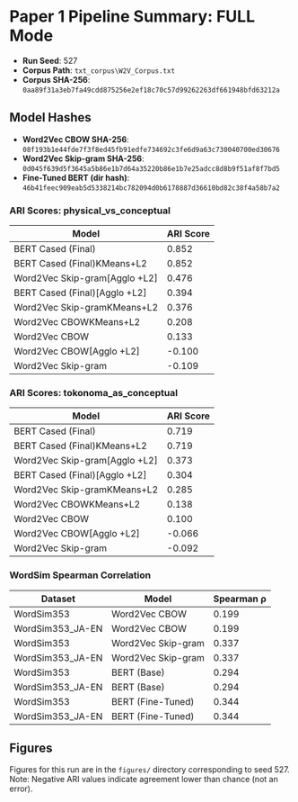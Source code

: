 # Paper 1 Pipeline Summary: FULL Mode

- **Run Seed**: 527
- **Corpus Path**: `txt_corpus\W2V_Corpus.txt`
- **Corpus SHA-256**: `0aa89f31a3eb7fa49cdd875256e2ef18c70c57d99262263df661948bfd63212a`

## Model Hashes

- **Word2Vec CBOW SHA-256**: `08f193b1e44fde7f3f8ed45fb91edfe734692c3fe6d9a63c730040700ed30676`
- **Word2Vec Skip-gram SHA-256**: `0d045f639d5f3645a5b86e1b7d64a35220b86e1b7e25adcc8d8b9f51af8f7bd5`
- **Fine-Tuned BERT (dir hash)**: `46b41feec909eab5d5338214bc782094d0b6178887d36610bd82c38f4a58b7a2`

### ARI Scores: physical_vs_conceptual

| Model | ARI Score |
|-------|-----------|
| BERT Cased (Final) | 0.852 |
| BERT Cased (Final)KMeans+L2 | 0.852 |
| Word2Vec Skip-gram[Agglo +L2] | 0.476 |
| BERT Cased (Final)[Agglo +L2] | 0.394 |
| Word2Vec Skip-gramKMeans+L2 | 0.376 |
| Word2Vec CBOWKMeans+L2 | 0.208 |
| Word2Vec CBOW | 0.133 |
| Word2Vec CBOW[Agglo +L2] | -0.100 |
| Word2Vec Skip-gram | -0.109 |

### ARI Scores: tokonoma_as_conceptual

| Model | ARI Score |
|-------|-----------|
| BERT Cased (Final) | 0.719 |
| BERT Cased (Final)KMeans+L2 | 0.719 |
| Word2Vec Skip-gram[Agglo +L2] | 0.373 |
| BERT Cased (Final)[Agglo +L2] | 0.304 |
| Word2Vec Skip-gramKMeans+L2 | 0.285 |
| Word2Vec CBOWKMeans+L2 | 0.138 |
| Word2Vec CBOW | 0.100 |
| Word2Vec CBOW[Agglo +L2] | -0.066 |
| Word2Vec Skip-gram | -0.092 |

### WordSim Spearman Correlation

| Dataset | Model | Spearman ρ |
|---------|-------|------------|
| WordSim353 | Word2Vec CBOW | 0.199 |
| WordSim353_JA-EN | Word2Vec CBOW | 0.199 |
| WordSim353 | Word2Vec Skip-gram | 0.337 |
| WordSim353_JA-EN | Word2Vec Skip-gram | 0.337 |
| WordSim353 | BERT (Base) | 0.294 |
| WordSim353_JA-EN | BERT (Base) | 0.294 |
| WordSim353 | BERT (Fine-Tuned) | 0.344 |
| WordSim353_JA-EN | BERT (Fine-Tuned) | 0.344 |

## Figures

Figures for this run are in the `figures/` directory corresponding to seed 527.
Note: Negative ARI values indicate agreement lower than chance (not an error).


